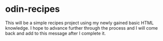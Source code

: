 # odin-recipes
This will be a simple recipes project using my newly gained basic HTML knowledge. I hope to advance further through the process and I will come back and add to this message after I complete it.